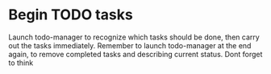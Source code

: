 # Begin TODO tasks

Launch todo-manager to recognize which tasks should be done, then carry out the tasks immediately.
Remember to launch todo-manager at the end again, to remove completed tasks and describing current status.
Dont forget to think